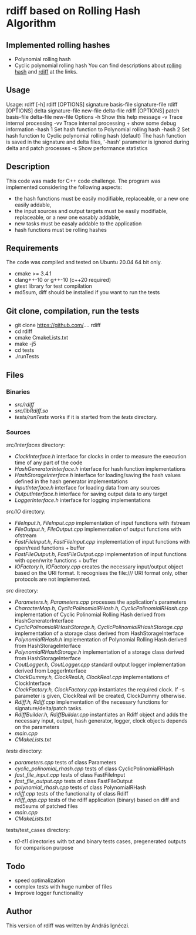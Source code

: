 # rdiff based on Rolling Hash Algorithm

## Implemented rolling hashes
- Polynomial rolling hash
- Cyclic polynomial rolling hash
You can find descriptions about [rolling hash](https://en.wikipedia.org/wiki/Rolling_hash) and [rdiff](https://linux.die.net/man/1/rdiff) at the links.

## Usage
Usage: rdiff [-h]
       rdiff [OPTIONS] signature basis-file signature-file
       rdiff [OPTIONS] delta signature-file new-file delta-file
       rdiff [OPTIONS] patch basis-file delta-file new-file
        Options
           -h           Show this help message
           -v           Trace internal processing
           -vv          Trace internal processing + show some debug information
           -hash 1      Set hash function to Polynomial rolling hash
           -hash 2      Set hash function to Cyclic polynomial rolling hash (default)
                        The hash function is saved in the signature and delta files,
                        '-hash' parameter is ignored during delta and patch processes
           -s           Show performance statistics

## Description
This code was made for C++ code challenge. The program was implemented considering the following aspects:
- the hash functions must be easily modifiable, replaceable, or a new one easily addable,
- the input sources and output targets must be easily modifiable, replaceable, or a new one easably addable,
- new tasks must be easaly addable to the application
- hash functions must be rolling hashes

## Requirements
The code was compiled and tested on Ubuntu 20.04 64 bit only.
- cmake >= 3.4.1
- clang++-10 or g++-10 (c++20 required)
- gtest library for test compilation
- md5sum, diff should be installed if you want to run the tests

## Git clone, compilation, run the tests
- git clone https://github.com/.... rdiff
- cd rdiff
- cmake CmakeLists.txt
- make -j5
- cd tests
- ./runTests

## Files
### Binaries
- _src/rdiff_
- _src/libRdiff.so_
- _tests/runTests_ works if it is started from the _tests_ directory.

### Sources
_src/Interfaces_ directory:
- _ClockInterface.h_ interface for clocks in order to measure the execution time of any part of the code
- _HashGeneratorInterface.h_ interface for hash function implementations
- _HashStorageInterface.h_ interface for loading/saving the hash values defined in the hash generator implementations
- _InputInterface.h_ interface for loading data from any sources
- _OutputInterface.h_ interface for saving output data to any target
- _LoggerInterface.h_ interface for logging implementations

_src/IO_ directory:
- _FileInput.h_, _FileInput.cpp_ implementation of input functions with ifstream
- _FileOutput.h_, _FileOutput.cpp_ implementation of output functions with ofstream
- _FastFileInput.h_, _FastFileInput.cpp_ implementation of input functions with open/read functions + buffer
- _FastFileOutput.h_, _FastFileOutput.cpp_ implementation of input functions with open/write functions + buffer
- _IOFactory.h_, _IOFactory.cpp_ creates the necessary input/output object based on the URI format. It recognises the file:/// URI format only, other protocols are not implemented.

_src_ directory:
- _Parameters.h, Parameters.cpp_ processes the application's parameters
- _CharacterMap.h, CyclicPolinomialRHash.h, CyclicPolinomialRHash.cpp_ implementation of Cyclic Polinomial Rolling Hash derived from HashGeneratorInterface
- _CyclicPolinomialRHashStorage.h, CyclicPolinomialRHashStorage.cpp_ implementation of a storage class derived from HashStorageInterface
- _PolynomialRHash.h_ implementation of Polynomial Rolling Hash derived from HashStorageInterface
- _PolynomialRHashStorage.h_ implementation of a storage class derived from HashStorageInterface
- _CoutLogger.h, CoutLogger.cpp_ standard output logger implementation derived from LoggerInterface
- _ClockDummy.h, ClockReal.h, ClockReal.cpp_ implementations of ClockInterface
- _ClockFactory.h, ClockFactory.cpp_ instantiates the required clock. If -s parameter is given, ClockReal will be created, ClockDummy otherwise.
- _Rdiff.h, Rdiff.cpp_ implementation of the necessary functions for signature/delta/patch tasks.
- _RdiffBuilder.h, RdiffBuilder.cpp_ instantiates an Rdiff object and adds the necessary input, output, hash generator, logger, clock objects depends on the parameters
- _main.cpp_
- _CMakeLists.txt_

_tests_ directory:
- _parameters.cpp_ tests of class Parameters
- _cyclic_polinomial_rhash.cpp_ tests of class CyclicPolinomialRHash
- _fast_file_input.cpp_ tests of class FastFileInput
- _fast_file_output.cpp_ tests of class FastFileOutput
- _polynomial_rhash.cpp_ tests of class PolynomialRHash
- _rdiff.cpp_ tests of the functionality of class Rdiff
- _rdiff_app.cpp_ tests of the rdiff application (binary) based on diff and md5sums of patched files
- _main.cpp_
- _CMakeLists.txt_

tests/test_cases directory:
- _t0-t11_ directories with txt and binary tests cases, pregenerated outputs for comparison purpose

## Todo
- speed optimalization
- complex tests with huge number of files
- Improve logger functionality

## Author
This version of rdiff was written by András Ignéczi.
